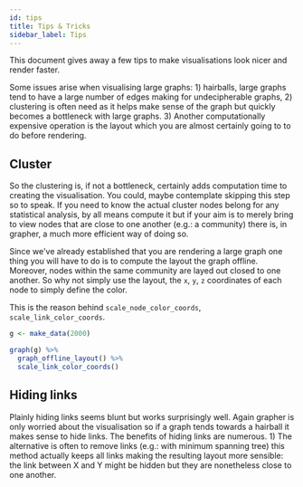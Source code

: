 ```yaml
---
id: tips
title: Tips & Tricks
sidebar_label: Tips
---
```


This document gives away a few tips to make visualisations look nicer and render faster. 

Some issues arise when visualising large graphs: 1) hairballs, large graphs tend to have a large number of edges making for undecipherable graphs, 2) clustering is often need as it helps make sense of the graph but quickly becomes a bottleneck with large graphs. 3) Another computationally expensive operation is the layout which you are almost certainly going to to do before rendering.

## Cluster

So the clustering is, if not a bottleneck, certainly adds computation time to creating the visualisation. You could, maybe contemplate skipping this step so to speak. If you need to know the actual cluster nodes belong for any statistical analysis, by all means compute it but if your aim is to merely bring to view nodes that are close to one another (e.g.: a community) there is, in grapher, a much more efficient way of doing so. 

Since we've already established that you are rendering a large graph one thing you will have to do is to compute the layout the graph offline. Moreover, nodes within the same community are layed out closed to one another. So why not simply use the layout, the `x`, `y`, `z` coordinates of each node to simply define the color.

This is the reason behind `scale_node_color_coords`, `scale_link_color_coords`.

```r
g <- make_data(2000)

graph(g) %>% 
  graph_offline_layout() %>% 
  scale_link_color_coords()
```

## Hiding links

Plainly hiding links seems blunt but works surprisingly well. Again grapher is only worried about the visualisation so if a graph tends towards a hairball it makes sense to hide links. The benefits of hiding links are numerous. 1) The alternative is often to remove links (e.g.: with minimum spanning tree) this method actually keeps all links making the resulting layout more sensible: the link between X and Y might be hidden but they are nonetheless close to one another.
